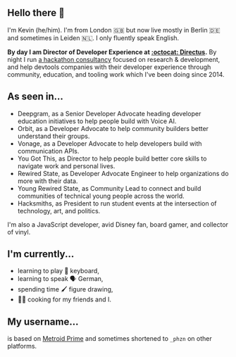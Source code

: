 ## Hello there 💞

I'm Kevin (he/him). I'm from London 🇬🇧 but now live mostly in Berlin 🇩🇪 and sometimes in Leiden 🇳🇱. I only fluently speak English. 

**By day I am Director of Developer Experience at [:octocat: Directus](https://github.com/directus/directus).** By night I run [a hackathon consultancy](https://hacklabs.events) focused on research & development, and help devtools companies with their developer experience through community, education, and tooling work which I've been doing since 2014. 

## As seen in...

- Deepgram, as a Senior Developer Advocate heading developer education initiatives to help people build with Voice AI.
- Orbit, as a Developer Advocate to help community builders better understand their groups.
- Vonage, as a Developer Advocate to help developers build with communication APIs.
- You Got This, as Director to help people build better core skills to navigate work and personal lives.
- Rewired State, as Developer Advocate Engineer to help organizations do more with their data.
- Young Rewired State, as Community Lead to connect and build communities of technical young people across the world.
- Hacksmiths, as President to run student events at the intersection of technology, art, and politics.

I'm also a JavaScript developer, avid Disney fan, board gamer, and collector of vinyl.

## I'm currently...

- learning to play 🎹 keyboard,
- learning to speak 🗣️ German,
- spending time 🖌️ figure drawing,
- 🧑‍🍳 cooking for my friends and I.

## My username...

is based on [Metroid Prime](https://metroid.fandom.com/wiki/Phazon_Overload) and sometimes shortened to `_phzn` on other platforms. 
